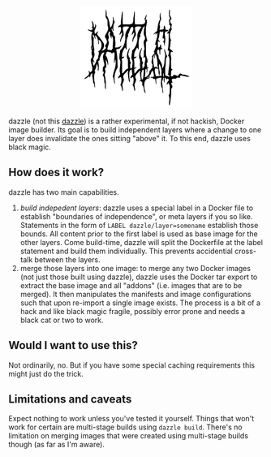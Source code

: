 <center><img height="200" src="https://github.com/32leaves/dazzle/raw/master/logo.png" /></center>

dazzle (not this [dazzle](https://dota2.gamepedia.com/Dazzle)) is a rather experimental, if not hackish, Docker image builder. Its goal is to build independent layers where a change to one layer does invalidate the ones sitting "above" it. To this end, dazzle uses black magic.

## How does it work?
dazzle has two main capabilities.
1. _build indepedent layers_: dazzle uses a special label in a Docker file to establish "boundaries of independence", or meta layers if you so like. Statements in the form of `LABEL dazzle/layer=somename` establish those bounds. All content prior to the first label is used as base image for the other layers. Come build-time, dazzle will split the Dockerfile at the label statement and build them individually. This prevents accidential cross-talk between the layers.
2. merge those layers into one image: to merge any two Docker images (not just those built using dazzle), dazzle uses the Docker tar export to extract the base image and all "addons" (i.e. images that are to be merged). It then manipulates the manifests and image configurations such that upon re-import a single image exists. The process is a bit of a hack and like black magic fragile, possibly error prone and needs a black cat or two to work.

## Would I want to use this?
Not ordinarily, no. But if you have some special caching requirements this might just do the trick.

## Limitations and caveats
Expect nothing to work unless you've tested it yourself. Things that won't work for certain are multi-stage builds using `dazzle build`. There's no limitation on merging images that were created using multi-stage builds though (as far as I'm aware).
